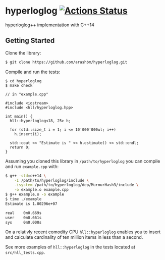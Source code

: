 # hyperloglog [![Actions Status](https://github.com/arashbm/hyperloglog/workflows/Tests/badge.svg)](https://github.com/arashbm/hyperloglog/actions)
hyperloglog++ implementation with C++14

## Getting Started

Clone the library:
```bash
$ git clone https://github.com/arashbm/hyperloglog.git
```

Compile and run the tests:
```
$ cd hyperloglog
$ make check
```


```
// in "example.cpp"

#include <iostream>
#include <hll/hyperloglog.hpp>

int main() {
  hll::hyperloglog<18, 25> h;

  for (std::size_t i = 1; i <= 10'000'000ul; i++)
    h.insert(i);

  std::cout << "Estimate is " << h.estimate() << std::endl;
  return 0;
}
```

Assuming you cloned this library in `/path/to/hyperloglog` you can compile
and run `example.cpp` with:

```bash
$ g++ -std=c++14 \
    -I /path/to/hyperloglog/include \
    -isystem /path/to/hyperloglog/dep/MurmurHash3/include \
    -o example.o example.cpp
$ g++ example.o -o example
$ time ./example
Estimate is 1.00296e+07

real    0m0.669s
user    0m0.661s
sys     0m0.000s
```

On a relativly recent comodity CPU `hll::hyperloglog` enables you to insert and
calculate cardinality of ten million items in less than a second.

See more examples of `hll::hyperloglog` in the tests located at
`src/hll_tests.cpp`.
